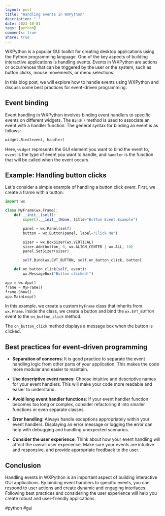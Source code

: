 ```yaml
---
layout: post
title: "Handling events in WXPython"
description: " "
date: 2023-10-01
tags: [python]
comments: true
share: true
---
```


WXPython is a popular GUI toolkit for creating desktop applications using the Python programming language. One of the key aspects of building interactive applications is handling events. Events in WXPython are actions or occurrences that can be triggered by the user or the system, such as button clicks, mouse movements, or menu selections. 

In this blog post, we will explore how to handle events using WXPython and discuss some best practices for event-driven programming.

## Event binding

Event handling in WXPython involves binding event handlers to specific events on different widgets. The `Bind()` method is used to associate an event with a handler function. The general syntax for binding an event is as follows:

```python
widget.Bind(event, handler)
```

Here, `widget` represents the GUI element you want to bind the event to, `event` is the type of event you want to handle, and `handler` is the function that will be called when the event occurs.

## Example: Handling button clicks

Let's consider a simple example of handling a button click event. First, we create a frame with a button:

```python
import wx

class MyFrame(wx.Frame):
    def __init__(self):
        super().__init__(None, title="Button Event Example")

        panel = wx.Panel(self)
        button = wx.Button(panel, label="Click Me")

        sizer = wx.BoxSizer(wx.VERTICAL)
        sizer.Add(button, 0, wx.ALIGN_CENTER | wx.ALL, 10)
        panel.SetSizer(sizer)

        self.Bind(wx.EVT_BUTTON, self.on_button_click, button)

    def on_button_click(self, event):
        wx.MessageBox("Button clicked!")

app = wx.App()
frame = MyFrame()
frame.Show()
app.MainLoop()
```

In this example, we create a custom `MyFrame` class that inherits from `wx.Frame`. Inside the class, we create a button and bind the `wx.EVT_BUTTON` event to the `on_button_click` method.

The `on_button_click` method displays a message box when the button is clicked.

## Best practices for event-driven programming

- **Separation of concerns**: It is good practice to separate the event handling logic from other parts of your application. This makes the code more modular and easier to maintain.

- **Use descriptive event names**: Choose intuitive and descriptive names for your event handlers. This will make your code more readable and easier to understand.

- **Avoid long event handler functions**: If your event handler function becomes too long or complex, consider refactoring it into smaller functions or even separate classes.

- **Error handling**: Always handle exceptions appropriately within your event handlers. Displaying an error message or logging the error can help with debugging and handling unexpected scenarios.

- **Consider the user experience**: Think about how your event handling will affect the overall user experience. Make sure your events are intuitive and responsive, and provide appropriate feedback to the user.

## Conclusion

Handling events in WXPython is an important aspect of building interactive GUI applications. By binding event handlers to specific events, you can respond to user actions and create dynamic and engaging interfaces. Following best practices and considering the user experience will help you create robust and user-friendly applications.

#python #gui